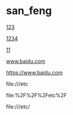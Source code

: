 # san_feng

[123](https://www.baidu.com)

[1234](www.baidu.com)

[11](file:///D:/Environment/)




www.baidu.com

https://www.baidu.com

file:///etc

file:%2F%2F%2Fetc%2F


file:///etc/


